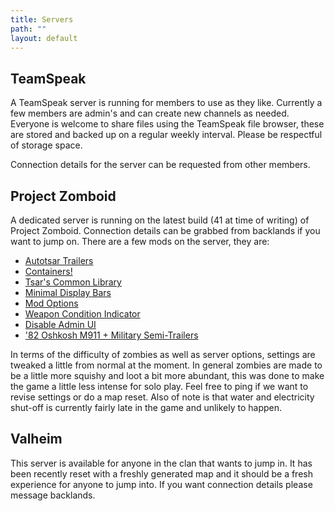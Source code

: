 ```yaml
---
title: Servers
path: ""
layout: default
---
```

## TeamSpeak

A TeamSpeak server is running for members to use as they like. Currently a few members are admin's and can create new channels as needed. Everyone is welcome to share files using the TeamSpeak file browser, these are stored and backed up on a regular weekly interval. Please be respectful of storage space.

Connection details for the server can be requested from other members.

## Project Zomboid

A dedicated server is running on the latest build (41 at time of writing) of Project Zomboid. Connection details can be grabbed from backlands if you want to jump on. There are a few mods on the server, they are:

* [Autotsar Trailers](https://steamcommunity.com/sharedfiles/filedetails/?id=2282429356)
* [Containers!](https://steamcommunity.com/sharedfiles/filedetails/?id=2625625421)
* [Tsar's Common Library](https://steamcommunity.com/sharedfiles/filedetails/?id=2392709985)
* [Minimal Display Bars](https://steamcommunity.com/sharedfiles/filedetails/?id=2004998206)
* [Mod Options](https://steamcommunity.com/sharedfiles/filedetails/?id=2169435993)
* [Weapon Condition Indicator](https://steamcommunity.com/sharedfiles/filedetails/?id=2619072426)
* [Disable Admin UI](https://steamcommunity.com/sharedfiles/filedetails/?id=2686772831)
* ['82 Oshkosh M911 + Military Semi-Trailers](https://steamcommunity.com/sharedfiles/filedetails/?id=2618213077)

In terms of the difficulty of zombies as well as server options, settings are tweaked a little from normal at the moment. In general zombies are made to be a little more squishy and loot a bit more abundant, this was done to make the game a little less intense for solo play. Feel free to ping if we want to revise settings or do a map reset. Also of note is that water and electricity shut-off is currently fairly late in the game and unlikely to happen.

## Valheim

This server is available for anyone in the clan that wants to jump in. It has been recently reset with a freshly generated map and it should be a fresh experience for anyone to jump into. If you want connection details please message backlands.